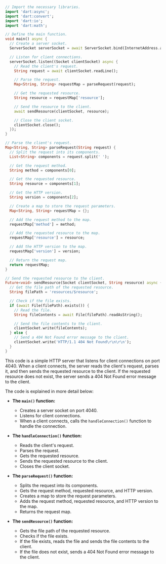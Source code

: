 ```dart
// Import the necessary libraries.
import 'dart:async';
import 'dart:convert';
import 'dart:io';
import 'dart:math';

// Define the main function.
void main() async {
  // Create a server socket.
  ServerSocket serverSocket = await ServerSocket.bind(InternetAddress.anyIPv4, 4040);

  // Listen for client connections.
  serverSocket.listen((Socket clientSocket) async {
    // Read the client's request.
    String request = await clientSocket.readLine();

    // Parse the request.
    Map<String, String> requestMap = parseRequest(request);

    // Get the requested resource.
    String resource = requestMap['resource'];

    // Send the resource to the client.
    await sendResource(clientSocket, resource);

    // Close the client socket.
    clientSocket.close();
  });
}

// Parse the client's request.
Map<String, String> parseRequest(String request) {
  // Split the request into its components.
  List<String> components = request.split(' ');

  // Get the request method.
  String method = components[0];

  // Get the requested resource.
  String resource = components[1];

  // Get the HTTP version.
  String version = components[2];

  // Create a map to store the request parameters.
  Map<String, String> requestMap = {};

  // Add the request method to the map.
  requestMap['method'] = method;

  // Add the requested resource to the map.
  requestMap['resource'] = resource;

  // Add the HTTP version to the map.
  requestMap['version'] = version;

  // Return the request map.
  return requestMap;
}

// Send the requested resource to the client.
Future<void> sendResource(Socket clientSocket, String resource) async {
  // Get the file path of the requested resource.
  String filePath = 'resources/$resource';

  // Check if the file exists.
  if (await File(filePath).exists()) {
    // Read the file.
    String fileContents = await File(filePath).readAsString();

    // Send the file contents to the client.
    clientSocket.write(fileContents);
  } else {
    // Send a 404 Not Found error message to the client.
    clientSocket.write('HTTP/1.1 404 Not Found\r\n\r\n');
  }
}
```

This code is a simple HTTP server that listens for client connections on port 4040. When a client connects, the server reads the client's request, parses it, and then sends the requested resource to the client. If the requested resource does not exist, the server sends a 404 Not Found error message to the client.

The code is explained in more detail below:

* **The `main()` function:**

    * Creates a server socket on port 4040.
    * Listens for client connections.
    * When a client connects, calls the `handleConnection()` function to handle the connection.

* **The `handleConnection()` function:**

    * Reads the client's request.
    * Parses the request.
    * Gets the requested resource.
    * Sends the requested resource to the client.
    * Closes the client socket.

* **The `parseRequest()` function:**

    * Splits the request into its components.
    * Gets the request method, requested resource, and HTTP version.
    * Creates a map to store the request parameters.
    * Adds the request method, requested resource, and HTTP version to the map.
    * Returns the request map.

* **The `sendResource()` function:**

    * Gets the file path of the requested resource.
    * Checks if the file exists.
    * If the file exists, reads the file and sends the file contents to the client.
    * If the file does not exist, sends a 404 Not Found error message to the client.
